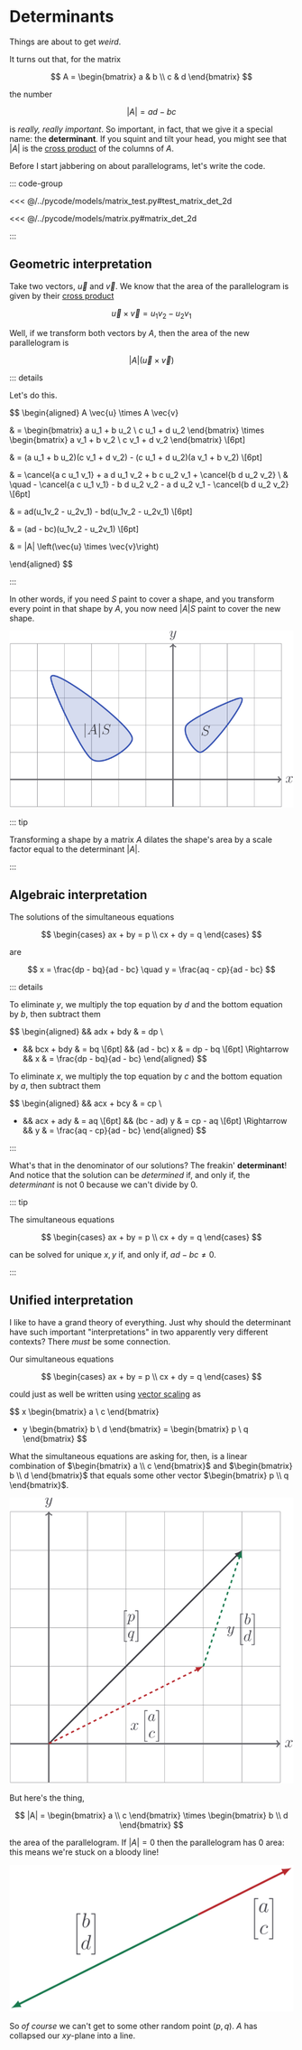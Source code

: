 # Determinants

Things are about to get _weird_.

It turns out that, for the matrix

$$
A = \begin{bmatrix} a & b \\ c & d \end{bmatrix}
$$

the number

$$
|A| = ad - bc
$$

is _really, really important_. So important, in fact, that we give it a special
name: the **determinant**. If you squint and tilt your head, you might see that
$|A|$ is the [cross product](../vectors/cross-product.md) of the columns of $A$.

Before I start jabbering on about parallelograms, let's write the code.

::: code-group

<<< @/../pycode/models/matrix_test.py#test_matrix_det_2d

<<< @/../pycode/models/matrix.py#matrix_det_2d

:::

## Geometric interpretation

Take two vectors, $\vec{u}$ and $\vec{v}$. We know that the area of the
parallelogram is given by their [cross product](../vectors/cross-product.md)

$$
\vec{u} \times \vec{v} = u_1 v_2 - u_2 v_1
$$

Well, if we transform both vectors by $A$, then the area of the new
parallelogram is

$$
|A| \left(\vec{u} \times \vec{v}\right)
$$

::: details

Let's do this.

$$
\begin{aligned}
A \vec{u} \times A \vec{v}

& =
\begin{bmatrix} a u_1 + b u_2 \\ c u_1 + d u_2 \end{bmatrix}
\times
\begin{bmatrix} a v_1 + b v_2 \\ c v_1 + d v_2 \end{bmatrix} \\[6pt]

& = (a u_1 + b u_2)(c v_1 + d v_2) - (c u_1 + d u_2)(a v_1 + b v_2)  \\[6pt]

& = \cancel{a c u_1 v_1} + a d u_1 v_2 + b c u_2 v_1 + \cancel{b d u_2 v_2}  \\
& \quad - \cancel{a c u_1 v_1} - b d u_2 v_2 - a d u_2 v_1 - \cancel{b d u_2 v_2}  \\[6pt]

& = ad(u_1v_2 - u_2v_1) - bd(u_1v_2 - u_2v_1)  \\[6pt]

& = (ad - bc)(u_1v_2 - u_2v_1)  \\[6pt]

& = |A| \left(\vec{u} \times \vec{v}\right)

\end{aligned}
$$

:::

In other words, if you need $S$ paint to cover a shape, and you transform every
point in that shape by $A$, you now need $|A|S$ paint to cover the new shape.

![](../../images/geometric-det.svg)

::: tip

Transforming a shape by a matrix $A$ dilates the shape's area by a scale factor
equal to the determinant $|A|$.

:::

## Algebraic interpretation

The solutions of the simultaneous equations

$$
\begin{cases}
ax + by = p \\
cx + dy = q
\end{cases}
$$

are

$$
x = \frac{dp - bq}{ad - bc} \quad y = \frac{aq - cp}{ad - bc}
$$

::: details

To eliminate $y$, we multiply the top equation by $d$ and the bottom equation by
$b$, then subtract them

$$
\begin{aligned}
&& adx + bdy & = dp \\
- && bcx + bdy & = bq \\[6pt]
&& (ad - bc) x & = dp - bq \\[6pt]
\Rightarrow && x & = \frac{dp - bq}{ad - bc}
\end{aligned}
$$

To eliminate $x$, we multiply the top equation by $c$ and the bottom equation by
$a$, then subtract them

$$
\begin{aligned}
&& acx + bcy & = cp \\
- && acx + ady & = aq \\[6pt]
&& (bc - ad) y & = cp - aq \\[6pt]
\Rightarrow && y & = \frac{aq - cp}{ad - bc}
\end{aligned}
$$

:::

What's that in the denominator of our solutions? The freakin' **determinant**!
And notice that the solution can be _determined_ if, and only if, the
_determinant_ is not $0$ because we can't divide by $0$.

::: tip

The simultaneous equations

$$
\begin{cases}
ax + by = p \\
cx + dy = q
\end{cases}
$$

can be solved for unique $x, y$ if, and only if, $ad - bc \neq 0$.

:::

## Unified interpretation

I like to have a grand theory of everything. Just why should the determinant
have such important "interpretations" in two apparently very different contexts?
There _must_ be some connection.

Our simultaneous equations

$$
\begin{cases}
ax + by = p \\
cx + dy = q
\end{cases}
$$

could just as well be written using [vector scaling](../vectors/scaling-vectors)
as

$$
  x \begin{bmatrix} a \\ c \end{bmatrix}
+ y \begin{bmatrix} b \\ d \end{bmatrix}
= \begin{bmatrix} p \\ q \end{bmatrix}
$$

What the simultaneous equations are asking for, then, is a linear combination of
$\begin{bmatrix} a \\ c \end{bmatrix}$ and
$\begin{bmatrix} b \\ d \end{bmatrix}$ that equals some other vector
$\begin{bmatrix} p \\ q \end{bmatrix}$.

![](../../images/linear-combinations-columns.svg)

But here's the thing,

$$
|A| = \begin{bmatrix} a \\ c \end{bmatrix} \times \begin{bmatrix} b \\ d \end{bmatrix}
$$

the area of the parallelogram. If $|A| = 0$ then the parallelogram has $0$ area:
this means we're stuck on a bloody line!

![](../../images/linear-dependent-columns.svg)

So _of course_ we can't get to some other random point $(p, q)$. $A$ has
collapsed our $xy$-plane into a line.
